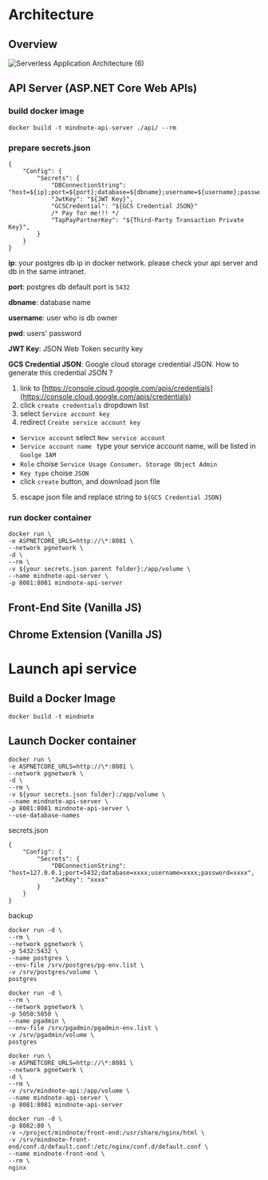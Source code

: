 # Architecture

## Overview
![Serverless Application Architecture (6)](https://user-images.githubusercontent.com/2028693/61886399-3ab9ee00-af32-11e9-9b2d-922fa0dcf4ae.png)

## API Server (ASP.NET Core Web APIs)
### build docker image
`docker build -t mindnote-api-server ./api/ --rm`

### prepare secrets.json
```
{
    "Config": {
        "Secrets": {
            "DBConnectionString": "host=${ip};port=${port};database=${dbname};username=${username};password=${pwd}",
            "JwtKey": "${JWT Key}",
            "GCSCredential": "${GCS Credential JSON}"
            /* Pay for me!!! */
            "TapPayPartnerKey": "${Third-Party Transaction Private Key}",
        }
    }
}
```

**ip**:
your postgres db ip in docker network. please check your api server and db in the same 
intranet.

**port**:
postgres db default port is `5432`

**dbname**:
database name

**username**:
user who is db owner

**pwd**:
users' password

**JWT Key**:
JSON Web Token security key

**GCS Credential JSON**:
Google cloud storage credential JSON. How to generate this credential JSON ?
1. link to [https://console.cloud.google.com/apis/credentials](https://console.cloud.google.com/apis/credentials)
2. click `create credentials` dropdown list
3. select `Service account key`
4. redirect `Create service account key`
  - `Service account` select `New service account`
  - `Service account name ` type your service account name, will be listed in `Goolge IAM`
  - `Role` choise `Service Usage Consumer`、`Storage Object Admin`
  - `Key type` choise `JSON`
  - click `create` button, and download json file
5. escape json file and replace string to `${GCS Credential JSON}`

### run docker container
```
docker run \
-e ASPNETCORE_URLS=http://\*:8081 \
--network pgnetwork \
-d \
--rm \
-v ${your secrets.json parent folder}:/app/volume \
--name mindnote-api-server \
-p 8081:8081 mindnote-api-server
```


## Front-End Site (Vanilla JS)

## Chrome Extension (Vanilla JS)

# Launch api service

## Build a Docker Image
```
docker build -t mindnote
```

## Launch Docker container

```
docker run \
-e ASPNETCORE_URLS=http://\*:8081 \
--network pgnetwork \
-d \
--rm \
-v ${your secrets.json folder}:/app/volume \
--name mindnote-api-server \
-p 8081:8081 mindnote-api-server \
--use-database-names
```

secrets.json
```
{
    "Config": {
        "Secrets": {
            "DBConnectionString": "host=127.0.0.1;port=5432;database=xxxx;username=xxxx;password=xxxx",
            "JwtKey": "xxxx"
        }
    }
}
```


backup 
```
docker run -d \
--rm \
--network pgnetwork \
-p 5432:5432 \
--name postgres \
--env-file /srv/postgres/pg-env.list \
-v /srv/postgres/volume \
postgres

docker run -d \
--rm \
--network pgnetwork \
-p 5050:5050 \
--name pgadmin \
--env-file /srv/pgadmin/pgadmin-env.list \
-v /srv/pgadmin/volume \
postgres

docker run \
-e ASPNETCORE_URLS=http://\*:8081 \
--network pgnetwork \
-d \
--rm \
-v /srv/mindnote-api:/app/volume \
--name mindnote-api-server \
-p 8081:8081 mindnote-api-server
```

```
docker run -d \
-p 8082:80 \
-v ~/project/mindnote/front-end:/usr/share/nginx/html \
-v /srv/mindnote-front-end/conf.d/default.conf:/etc/nginx/conf.d/default.conf \
--name mindnote-front-end \
--rm \
nginx
```

